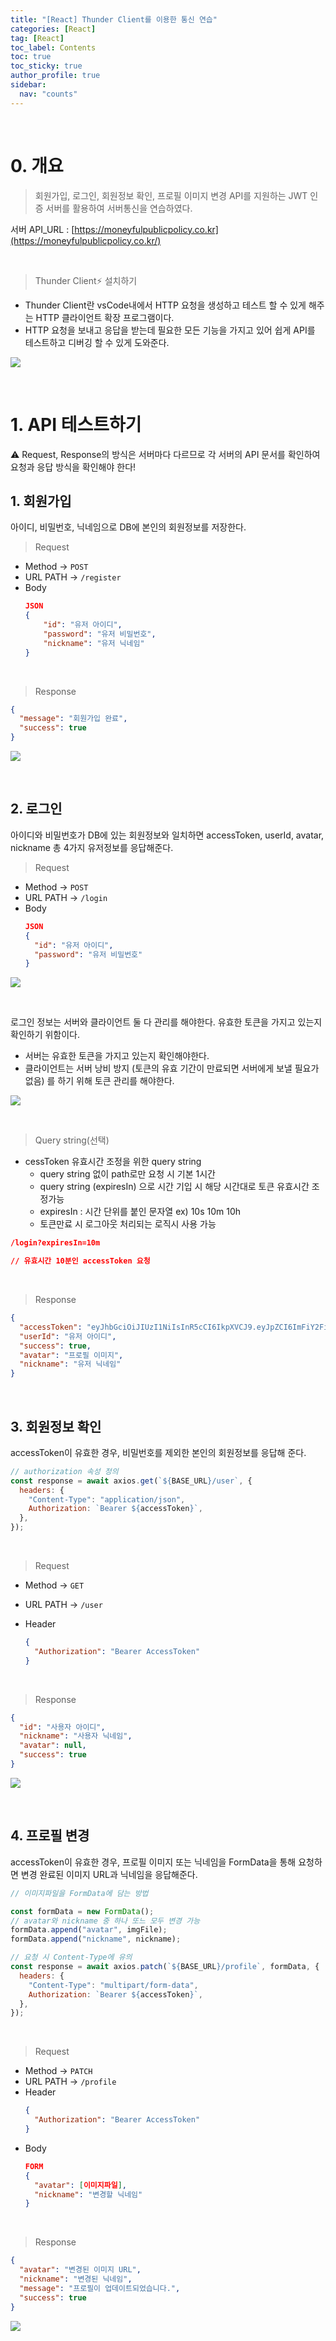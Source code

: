 ```yaml
---
title: "[React] Thunder Client를 이용한 통신 연습"
categories: [React]
tag: [React]
toc_label: Contents
toc: true
toc_sticky: true
author_profile: true
sidebar:
  nav: "counts"
---
```


<br>

# 0. 개요

> 회원가입, 로그인, 회원정보 확인, 프로필 이미지 변경 API를 지원하는 JWT 인증 서버를 활용하여 서버통신을 연습하였다.

서버 API_URL : [https://moneyfulpublicpolicy.co.kr](https://moneyfulpublicpolicy.co.kr/)

<br>

> Thunder Client⚡ 설치하기

- Thunder Client란 vsCode내에서 HTTP 요청을 생성하고 테스트 할 수 있게 해주는 HTTP 클라이언트 확장 프로그램이다.
- HTTP 요청을 보내고 응답을 받는데 필요한 모든 기능을 가지고 있어 쉽게 API를 테스트하고 디버깅 할 수 있게 도와준다.

![](/assets/images/2024/2024-02-26-00-55-59.png)

<br>

# 1. API 테스트하기

⚠️ Request, Response의 방식은 서버마다 다르므로 각 서버의 API 문서를 확인하여 요청과 응답 방식을 확인해야 한다!

## 1. 회원가입

아이디, 비밀번호, 닉네임으로 DB에 본인의 회원정보를 저장한다.

> Request

- Method → `POST`<br>
- URL PATH → `/register`
- Body
  ```json
  JSON
  {
      "id": "유저 아이디",
      "password": "유저 비밀번호",
      "nickname": "유저 닉네임"
  }
  ```

<br>

> Response

```json
{
  "message": "회원가입 완료",
  "success": true
}
```

![](/assets/images/2024/2024-02-26-01-15-06.png)

<br>

## 2. 로그인

아이디와 비밀번호가 DB에 있는 회원정보와 일치하면 accessToken, userId, avatar, nickname 총 4가지 유저정보를 응답해준다.

> Request

- Method → `POST`
- URL PATH → `/login`
- Body
  ```json
  JSON
  {
    "id": "유저 아이디",
    "password": "유저 비밀번호"
  }
  ```

![](/assets/images/2024/2024-02-26-01-16-10.png)

<br>

로그인 정보는 서버와 클라이언트 둘 다 관리를 해야한다. 유효한 토큰을 가지고 있는지 확인하기 위함이다.

- 서버는 유효한 토큰을 가지고 있는지 확인해야한다.
- 클라이언트는 서버 낭비 방지 (토큰의 유효 기간이 만료되면 서버에게 보낼 필요가 없음) 를 하기 위해 토큰 관리를 해야한다.

![](/assets/images/2024/2024-02-26-01-32-32.png)

<br>

> Query string(선택)

- cessToken 유효시간 조정을 위한 query string
  - query string 없이 path로만 요청 시 기본 1시간
  - query string (expiresIn) 으로 시간 기입 시 해당 시간대로 토큰 유효시간 조정가능
  - expiresIn : 시간 단위를 붙인 문자열 ex) 10s 10m 10h
  - 토큰만료 시 로그아웃 처리되는 로직시 사용 가능

```json
/login?expiresIn=10m

// 유효시간 10분인 accessToken 요청
```

<br>

> Response

```json
{
  "accessToken": "eyJhbGciOiJIUzI1NiIsInR5cCI6IkpXVCJ9.eyJpZCI6ImFiY2FiYyIsImlhdCI6MTcwMDgxNDQyMCwiZXhwIjoxNzAwODE4MDIwfQ.8hWOHHEzDPzumnqCU7jyoi3zFhr-HNZvC7_pzBfOeuU",
  "userId": "유저 아이디",
  "success": true,
  "avatar": "프로필 이미지",
  "nickname": "유저 닉네임"
}
```

<br>

## 3. 회원정보 확인

accessToken이 유효한 경우, 비밀번호를 제외한 본인의 회원정보를 응답해 준다.

```js
// authorization 속성 정의
const response = await axios.get(`${BASE_URL}/user`, {
  headers: {
    "Content-Type": "application/json",
    Authorization: `Bearer ${accessToken}`,
  },
});
```

<br>

> Request

- Method → `GET`
- URL PATH → `/user`
- Header

  ```json
  {
    "Authorization": "Bearer AccessToken"
  }
  ```

<br>

> Response

```json
{
  "id": "사용자 아이디",
  "nickname": "사용자 닉네임",
  "avatar": null,
  "success": true
}
```

![](/assets/images/2024/2024-02-26-01-41-35.png)

<br>

## 4. 프로필 변경

accessToken이 유효한 경우, 프로필 이미지 또는 닉네임을 FormData을 통해 요청하면 변경 완료된 이미지 URL과 닉네임을 응답해준다.

```js
// 이미지파일을 FormData에 담는 방법

const formData = new FormData();
// avatar와 nickname 중 하나 또느 모두 변경 가능
formData.append("avatar", imgFile);
formData.append("nickname", nickname);

// 요청 시 Content-Type에 유의
const response = await axios.patch(`${BASE_URL}/profile`, formData, {
  headers: {
    "Content-Type": "multipart/form-data",
    Authorization: `Bearer ${accessToken}`,
  },
});
```

<br>

> Request

- Method → `PATCH`
- URL PATH → `/profile`
- Header
  ```json
  {
    "Authorization": "Bearer AccessToken"
  }
  ```
- Body
  ```json
  FORM
  {
  	"avatar": [이미지파일],
  	"nickname": "변경할 닉네임"
  }
  ```

<br>

> Response

```json
{
  "avatar": "변경된 이미지 URL",
  "nickname": "변경된 닉네임",
  "message": "프로필이 업데이트되었습니다.",
  "success": true
}
```

![](/assets/images/2024/2024-02-26-03-13-41.png)

<br>
